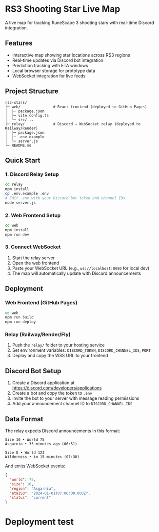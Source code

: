 # RS3 Shooting Star Live Map

A live map for tracking RuneScape 3 shooting stars with real-time Discord integration.

## Features

- Interactive map showing star locations across RS3 regions
- Real-time updates via Discord bot integration
- Prediction tracking with ETA windows
- Local browser storage for prototype data
- WebSocket integration for live feeds

## Project Structure

```
rs3-stars/
├─ web/               # React frontend (deployed to GitHub Pages)
│  ├─ package.json
│  ├─ vite.config.ts
│  └─ src/...
├─ relay/             # Discord → WebSocket relay (deployed to Railway/Render)
│  ├─ package.json
│  ├─ .env.example
│  └─ server.js
└─ README.md
```

## Quick Start

### 1. Discord Relay Setup

```bash
cd relay
npm install
cp .env.example .env
# Edit .env with your Discord bot token and channel IDs
node server.js
```

### 2. Web Frontend Setup

```bash
cd web
npm install
npm run dev
```

### 3. Connect WebSocket

1. Start the relay server
2. Open the web frontend
3. Paste your WebSocket URL (e.g., `ws://localhost:8080` for local dev)
4. The map will automatically update with Discord announcements

## Deployment

### Web Frontend (GitHub Pages)

```bash
cd web
npm run build
npm run deploy
```

### Relay (Railway/Render/Fly)

1. Push the `relay/` folder to your hosting service
2. Set environment variables: `DISCORD_TOKEN`, `DISCORD_CHANNEL_IDS`, `PORT`
3. Deploy and copy the WSS URL to your frontend

## Discord Bot Setup

1. Create a Discord application at https://discord.com/developers/applications
2. Create a bot and copy the token to `.env`
3. Invite the bot to your server with message reading permissions
4. Add your announcement channel ID to `DISCORD_CHANNEL_IDS`

## Data Format

The relay expects Discord announcements in this format:

```
Size 10 • World 75
Asgarnia • 33 minutes ago (06:51)

Size 8 • World 123
Wilderness • in 15 minutes (07:30)
```

And emits WebSocket events:

```json
{
  "world": 75,
  "size": 10,
  "region": "Asgarnia", 
  "etaISO": "2024-01-01T07:00:00.000Z",
  "status": "current"
}
```
# Deployment test
